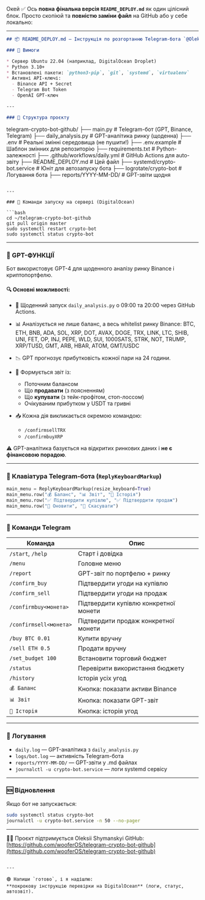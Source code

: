 Окей ✅ Ось **повна фінальна версія `README_DEPLOY.md`** як один цілісний блок. Просто скопіюй та **повністю заміни файл** на GitHub або у себе локально:

---

```markdown
## 📦 README_DEPLOY.md — Інструкція по розгортанню Telegram-бота `@Oleksii_Profit_bot`

### 🔧 Вимоги

* Сервер Ubuntu 22.04 (наприклад, DigitalOcean Droplet)
* Python 3.10+
* Встановлені пакети: `python3-pip`, `git`, `systemd`, `virtualenv`
* Активні API-ключі:
  - Binance API + Secret
  - Telegram Bot Token
  - OpenAI GPT-ключ

---

### 📁 Структура проєкту

```

telegram-crypto-bot-github/
├── main.py                     # Telegram-бот (GPT, Binance, Telegram)
├── daily\_analysis.py           # GPT-аналітика ринку (щоденна)
├── .env                        # Реальні змінні середовища (не пушити!)
├── .env.example                # Шаблон змінних для репозиторію
├── requirements.txt            # Python-залежності
├── .github/workflows/daily.yml # GitHub Actions для auto-звіту
├── README\_DEPLOY.md            # Цей файл
├── systemd/crypto-bot.service  # Юніт для автозапуску бота
├── logrotate/crypto-bot        # Логування бота
├── reports/YYYY-MM-DD/         # GPT-звіти щодня

````

---

### 🚀 Команди запуску на сервері (DigitalOcean)

```bash
cd ~/telegram-crypto-bot-github
git pull origin master
sudo systemctl restart crypto-bot
sudo systemctl status crypto-bot
````

---

### 🧠 GPT-ФУНКЦІЇ

Бот використовує GPT-4 для щоденного аналізу ринку Binance і криптопортфелю.

#### 🔍 Основні можливості:

* 🔄 Щоденний запуск `daily_analysis.py` о 09:00 та 20:00 через GitHub Actions.
* 📊 Аналізується не лише баланс, а весь whitelist ринку Binance:
  BTC, ETH, BNB, ADA, SOL, XRP, DOT, AVAX, DOGE, TRX,
  LINK, LTC, SHIB, UNI, FET, OP, INJ, PEPE, WLD, SUI,
  1000SATS, STRK, NOT, TRUMP, XRP/TUSD, GMT, ARB, HBAR, ATOM, GMT/USDC
* 📉 GPT прогнозує прибутковість кожної пари на 24 години.
* 🧠 Формується звіт із:

  * Поточним балансом
  * Що **продавати** (з поясненням)
  * Що **купувати** (з тейк-профітом, стоп-лоссом)
  * Очікуваним прибутком у USDT та гривні
* 📥 Кожна дія викликається окремою командою:

  * `/confirmsellTRX`
  * `/confirmbuyXRP`

⚠️ GPT-аналітика базується на відкритих ринкових даних і **не є фінансовою порадою**.

---

### 📱 Клавіатура Telegram-бота (`ReplyKeyboardMarkup`)

```python
main_menu = ReplyKeyboardMarkup(resize_keyboard=True)
main_menu.row("💰 Баланс", "📊 Звіт", "📘 Історія")
main_menu.row("✅ Підтвердити купівлю", "✅ Підтвердити продаж")
main_menu.row("🔄 Оновити", "🛑 Скасувати")
```

---

### 🧪 Команди Telegram

| Команда                | Опис                                  |
| ---------------------- | ------------------------------------- |
| `/start`, `/help`      | Старт і довідка                       |
| `/menu`                | Головне меню                          |
| `/report`              | GPT-звіт по портфелю + ринку          |
| `/confirm_buy`         | Підтвердити угоди на купівлю          |
| `/confirm_sell`        | Підтвердити угоди на продаж           |
| `/confirmbuy<монета>`  | Підтвердити купівлю конкретної монети |
| `/confirmsell<монета>` | Підтвердити продаж конкретної монети  |
| `/buy BTC 0.01`        | Купити вручну                         |
| `/sell ETH 0.5`        | Продати вручну                        |
| `/set_budget 100`      | Встановити торговий бюджет            |
| `/status`              | Перевірити використання бюджету       |
| `/history`             | Історія усіх угод                     |
| `💰 Баланс`            | Кнопка: показати активи Binance       |
| `📊 Звіт`              | Кнопка: показати GPT-звіт             |
| `📘 Історія`           | Кнопка: історія угод                  |

---

### 🔄 Логування

* `daily.log` — GPT-аналітика з `daily_analysis.py`
* `logs/bot.log` — активність Telegram-бота
* `reports/YYYY-MM-DD/` — GPT-звіти у .md файлах
* `journalctl -u crypto-bot.service` — логи systemd сервісу

---

### 🆘 Відновлення

Якщо бот не запускається:

```bash
sudo systemctl status crypto-bot
journalctl -u crypto-bot.service -n 50 --no-pager
```

---

👨‍💻 Проєкт підтримується Oleksii Shymanskyi
GitHub: [https://github.com/wooferOS/telegram-crypto-bot-github](https://github.com/wooferOS/telegram-crypto-bot-github)

```

---

🟢 Напиши `готово`, і я надішлю:  
**покрокову інструкцію перевірки на DigitalOcean** (логи, статус, автозвіт).
```
